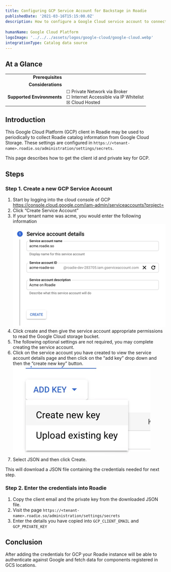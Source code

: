 ```yaml
---
title: Configuring GCP Service Account for Backstage in Roadie
publishedDate: '2021-03-16T15:15:00.0Z'
description: How to configure a Google Cloud service account to connect Backstage with Google Cloud Storage

humanName: Google Cloud Platform
logoImage: '../../../assets/logos/google-cloud/google-cloud.webp'
integrationType: Catalog data source
---
```


## At a Glance
| | |
|---: | --- |
| **Prerequisites** |  |
| **Considerations** |  |
| **Supported Environments** | ☐ Private Network via Broker <br /> ☐ Internet Accessible via IP Whitelist <br /> ☒ Cloud Hosted |

## Introduction

This Google Cloud Platform (GCP) client in Roadie may be used to periodically to collect Roadie catalog information from Google Cloud
Storage. These settings are configured in `https://<tenant-name>.roadie.so/administration/settings/secrets`.

This page describes how to get the client id and private key for GCP.

## Steps

### Step 1. Create a new GCP Service Account

1. Start by logging into the cloud console of GCP
   [https://console.cloud.google.com/iam-admin/serviceaccounts?project=<project-id>]()
2. Click “Create Service Account”
3. If your tenant name was acme, you would enter the following information
   ![creating service account](./gcp_create_sa.webp)
4. Click create and then give the service account appropriate permissions to read the Google Cloud storage bucket.
5. The following optional settings are not required, you may complete creating the service account.
6. Click on the service account you have created to view the service account details page and then click on the “add key” drop down and then the “create new key” button.
   ![create new key](./gcp_create_key.webp)
7. Select JSON and then click Create.

This will download a JSON file containing the credentials needed for next step.

### Step 2. Enter the credentials into Roadie

1. Copy the client email and the private key from the downloaded JSON file.
2. Visit the page `https://<tenant-name>.roadie.so/administration/settings/secrets`
3. Enter the details you have copied into `GCP_CLIENT_EMAIL` and `GCP_PRIVATE_KEY`

## Conclusion

After adding the credentials for GCP your Roadie instance will be able to authenticate against Google and fetch data
for components registered in GCS locations.  
